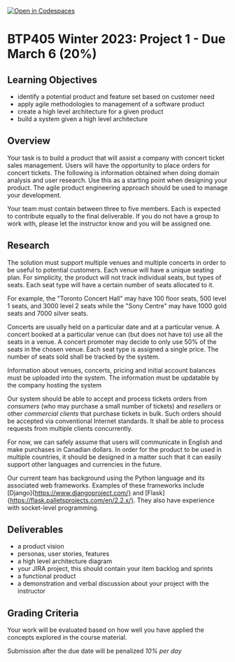 [![Open in Codespaces](https://classroom.github.com/assets/launch-codespace-f4981d0f882b2a3f0472912d15f9806d57e124e0fc890972558857b51b24a6f9.svg)](https://classroom.github.com/open-in-codespaces?assignment_repo_id=9901798)
# BTP405 Winter 2023: Project 1 - Due March 6 (20\%)

## Learning Objectives

* identify a potential product and feature set based on customer need
* apply agile methodologies to management of a software product
* create a high level architecture for a given product
* build a system given a high level architecture  

## Overview
Your task is to build a product that will assist a company with concert ticket sales management.  Users will have the opportunity to place orders for concert tickets. The following is information obtained when doing domain analysis and user research.  Use this as a starting point when designing your product. The agile product engineering approach should be used to manage your development. 

Your team must contain between three to five members.  Each is expected to contribute equally to the final deliverable.  If you do not have a group to work with, please let the instructor know and you will be assigned one.

## Research

The solution must support multiple venues and multiple concerts in order to be useful to potential customers.  Each venue will have a unique seating plan.  For simplicity, the product will not track individual seats, but types of seats.  Each seat type will have a certain number of seats allocated to it.

For example, the "Toronto Concert Hall" may have 100 floor seats, 500 level 1 seats, and 3000 level 2 seats while the "Sony Centre" may have 1000 gold seats and 7000 silver seats.

Concerts are usually held on a particular date and at a particular venue.  A concert booked at a particular venue can (but does not have to) use all the seats in a venue.  A concert promoter may decide to only use 50% of the seats in the chosen venue. Each seat type is assigned a single price.  The number of seats sold shall be tracked by the system. 

Information about venues, concerts, pricing and initial account balances must be uploaded into the system. The information must be updatable by the company hosting the system

Our system should be able to accept and process tickets orders from *consumers* (who may purchase a small number of tickets) and *resellers* or other *commercial clients* that purchase tickets in bulk.  Such orders should be accepted via conventional Internet standards. It shall be able to process requests from multiple clients concurrently. 

For now, we can safely assume that users will communicate in English and make purchases in Canadian dollars. In order for the product to be used in multiple countries, it should be designed in a matter such that it can easily support other languages and currencies in the future.

Our current team has background using the Python language and its associated web frameworks.  Examples of these frameworks include [Django]{https://www.djangoproject.com/} and  [Flask]{https://flask.palletsprojects.com/en/2.2.x/}.  They also have experience with socket-level programming. 

## Deliverables

* a product vision
* personas, user stories, features
* a high level architecture diagram
* your JIRA project, this should contain your item backlog and sprints
* a functional product
* a demonstration and verbal discussion about your project with the instructor

## Grading Criteria 

Your work will be evaluated based on how well you have applied the concepts explored in the course material.  

Submission after the due date will be penalized *10% per day*
